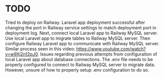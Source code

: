# TODO
Tried to deploy on Railway. Laravel app deployment successful after changing the port in Railway service settings to match deployment port in deployment log. Next, connect local Laravel app to Railway MySQL server. Use local Laravel app to migrate tables to Railway MySQL server. Then configure Railway Laravel app to communicate with Railway MySQL server. Similar process seen in this video: https://www.youtube.com/watch?v=w9Xj2n12pJ0. Issues regarding previous attempts from configuration of local Laravel app about database connections. The .env file needs to be properly configured to connect to Railway MySQL server to migrate data. However, unsure of how to properly setup .env configuration to do so.

